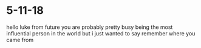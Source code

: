 # 5-11-18
hello luke from future you are probably pretty busy being the most influential person in the world but i just wanted to say remember where you came from

